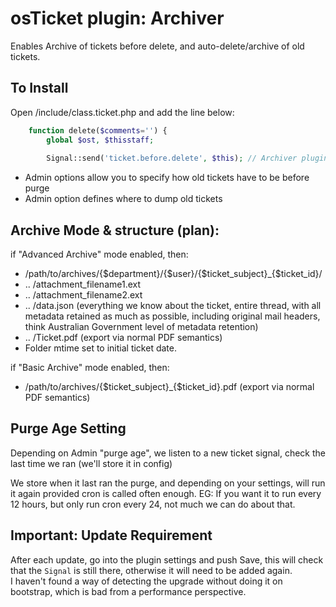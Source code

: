 # osTicket plugin: Archiver

Enables Archive of tickets before delete, and auto-delete/archive of old tickets.

## To Install
Open /include/class.ticket.php and add the line below:

```php
    function delete($comments='') {
        global $ost, $thisstaff;
        
        Signal::send('ticket.before.delete', $this); // Archiver plugin: Added to archive tickets before deleting them.
```

- Admin options allow you to specify how old tickets have to be before purge 
- Admin option defines where to dump old tickets

## Archive Mode & structure (plan):

if "Advanced Archive" mode enabled, then:
- /path/to/archives/{$department}/{$user}/{$ticket_subject}_{$ticket_id}/
- .. /attachment_filename1.ext
- .. /attachment_filename2.ext
- .. /data.json (everything we know about the ticket, entire thread, with all metadata retained as much as possible, including original mail headers, think Australian Government level of metadata retention)
- .. /Ticket.pdf (export via normal PDF semantics)
- Folder mtime set to initial ticket date. 

if "Basic Archive" mode enabled, then:
- /path/to/archives/{$ticket_subject}_{$ticket_id}.pdf (export via normal PDF semantics)


## Purge Age Setting
Depending on Admin "purge age", we listen to a new ticket signal, check the last time we ran (we'll store it in config)

We store when it last ran the purge, and depending on your settings, will run it again provided cron is called often enough. EG: If you want it to run every 12 hours, but only run cron every 24, not much we can do about that.

## Important: Update Requirement
After each update, go into the plugin settings and push Save, this will check that the `Signal` is still there, otherwise it will need to be added again.  
I haven't found a way of detecting the upgrade without doing it on bootstrap, which is bad from a performance perspective. 